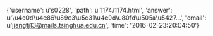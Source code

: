 {'username': u's0228', 'path': u'1174/1174.html', 'answer': u'\u4e0d\u4e86\u89e3\u5c31\u4e0d\u80fd\u505a\u5427...', 'email': u'jiangtj13@mails.tsinghua.edu.cn', 'time': '2016-02-23:20:04:50'}